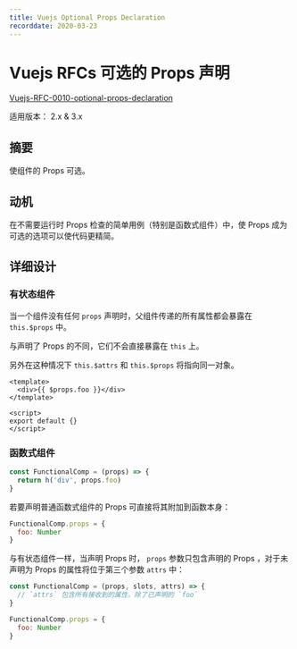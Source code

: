 ```yaml
---
title: Vuejs Optional Props Declaration
recorddate: 2020-03-23
---
```


# Vuejs RFCs 可选的 Props 声明

[Vuejs-RFC-0010-optional-props-declaration][rfc-0010]

[rfc-0010]: https://github.com/vuejs/rfcs/blob/master/active-rfcs/0010-optional-props-declaration.md

适用版本： 2.x & 3.x

## 摘要

使组件的 Props 可选。

## 动机

在不需要运行时 Props 检查的简单用例（特别是函数式组件）中，使 Props 成为可选的选项可以使代码更精简。

## 详细设计

### 有状态组件

当一个组件没有任何 `props` 声明时，父组件传递的所有属性都会暴露在 `this.$props` 中。

与声明了 Props 的不同，它们不会直接暴露在 `this` 上。

另外在这种情况下 `this.$attrs` 和 `this.$props` 将指向同一对象。

```vue
<template>
  <div>{{ $props.foo }}</div>
</template>

<script>
export default {}
</script>
```

### 函数式组件

```js
const FunctionalComp = (props) => {
  return h('div', props.foo)
}
```

若要声明普通函数式组件的 Props 可直接将其附加到函数本身：

```js
FunctionalComp.props = {
  foo: Number
}
```

与有状态组件一样，当声明 Props 时， `props` 参数只包含声明的 Props ，对于未声明为 Props 的属性将位于第三个参数 `attrs` 中：

```js
const FunctionalComp = (props, slots, attrs) => {
  // `attrs` 包含所有接收到的属性，除了已声明的 `foo`
}

FunctionalComp.props = {
  foo: Number
}
```
